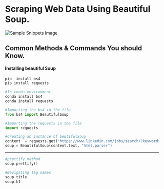 # Scraping Web Data Using Beautiful Soup.

![Sample Snippets Image](https://github.com/LuxTechAcademy/Web-Scraping-with-Beautiful-Soup/blob/main/DataScienceEastAfricasoup.png) 

## Common Methods & Commands You should Know.

#### Installing beautiful Soup

~~~python 
pip  install bs4
pip install requests

#In conda environment
conda install bs4
conda install requests
~~~

~~~python
#Importing the bs4 in the file 
from bs4 import BeautifulSoup

#Importing the requests in the file 
import requests

#Creating an instance of beutifulSoup 
content  = requests.get("https://www.linkedin.com/jobs/search/?keywords=data%20science") 
soup = BeautifulSoup(content.text, "html.parser") 

~~~

---

~~~python
#prettify method
soup.prettify() 

#Navigating tag names 
soup.title
soup.h1

~~~


